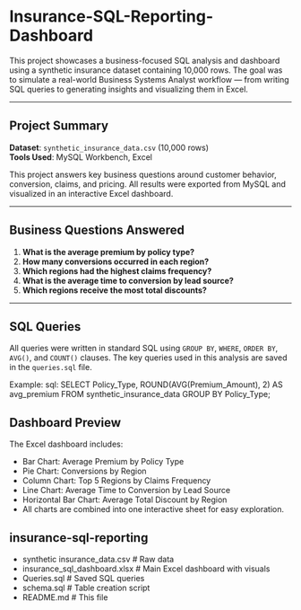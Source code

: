 # Insurance-SQL-Reporting-Dashboard

This project showcases a business-focused SQL analysis and dashboard using a synthetic insurance dataset containing 10,000 rows. The goal was to simulate a real-world Business Systems Analyst workflow — from writing SQL queries to generating insights and visualizing them in Excel.

---

## Project Summary

**Dataset**: `synthetic_insurance_data.csv` (10,000 rows)  
**Tools Used**: MySQL Workbench, Excel

This project answers key business questions around customer behavior, conversion, claims, and pricing. All results were exported from MySQL and visualized in an interactive Excel dashboard.

---

## Business Questions Answered

1. **What is the average premium by policy type?**  
2. **How many conversions occurred in each region?**  
3. **Which regions had the highest claims frequency?**  
4. **What is the average time to conversion by lead source?**  
5. **Which regions receive the most total discounts?**

---

## SQL Queries

All queries were written in standard SQL using `GROUP BY`, `WHERE`, `ORDER BY`, `AVG()`, and `COUNT()` clauses. The key queries used in this analysis are saved in the `queries.sql` file.

Example:
sql:
SELECT Policy_Type, ROUND(AVG(Premium_Amount), 2) AS avg_premium
FROM synthetic_insurance_data
GROUP BY Policy_Type;

## Dashboard Preview

The Excel dashboard includes:

- Bar Chart: Average Premium by Policy Type
- Pie Chart: Conversions by Region
- Column Chart: Top 5 Regions by Claims Frequency
- Line Chart: Average Time to Conversion by Lead Source
- Horizontal Bar Chart: Average Total Discount by Region
- All charts are combined into one interactive sheet for easy exploration.

## insurance-sql-reporting
- synthetic insurance_data.csv    # Raw data
- insurance_sql_dashboard.xlsx    # Main Excel dashboard with visuals
- Queries.sql                     # Saved SQL queries
- schema.sql                      # Table creation script
- README.md                       # This file
